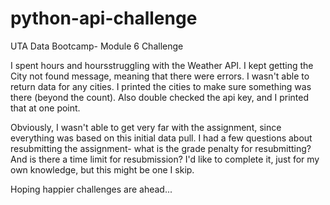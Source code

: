 # python-api-challenge
UTA Data Bootcamp- Module 6 Challenge

I spent hours and hoursstruggling with the Weather API.  I kept 
getting the City not found message, meaning that there were errors.
I wasn't able to return data for any cities.  I printed the 
cities to make sure something was there (beyond the count).
Also double checked the api key, and I printed that at one
point.

Obviously, I wasn't able to get very far with the assignment,
since everything was based on this initial data pull.  I had a 
few questions about resubmitting the assignment- what is the grade
penalty for resubmitting?  And is there a time limit for resubmission?
I'd like to complete it, just for my own knowledge, but this might
be one I skip.

Hoping happier challenges are ahead...
